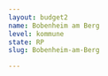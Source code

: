 ```yaml
---
layout: budget2
name: Bobenheim am Berg
level: kommune
state: RP
slug: Bobenheim-am-Berg

---
```



